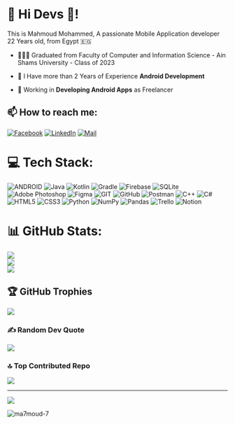 # 💫 Hi Devs 👋! 
 
This is Mahmoud Mohammed, A passionate Mobile Application developer
22 Years old, from Egypt 🇪🇬  

- 👨🏻‍🎓 Graduated from Faculty of Computer and Information Science - Ain Shams University - Class of 2023
  
- 🌱 I Have more than 2 Years of Experience **Android Development**

- 💬 Working in **Developing Android Apps** as Freelancer


## 📫 How to reach me:
[![Facebook](https://img.shields.io/badge/Facebook-%231877F2.svg?logo=Facebook&logoColor=white)](https://facebook.com/mahmoudm.27) [![LinkedIn](https://img.shields.io/badge/LinkedIn-%230077B5.svg?logo=linkedin&logoColor=white)](https://linkedin.com/in/ma7moud7) [![Mail](https://img.shields.io/badge/Mail-%23EA4335?logo=gmail&logoColor=white)](mailto:mahmoud.mohammed27@gmail.com) 


# 💻 Tech Stack:
![ANDROID](https://img.shields.io/badge/android-%2320232a.svg?style=for-the-badge&logo=android&logoColor=%a4c639) ![Java](https://img.shields.io/badge/java-%23ED8B00.svg?style=for-the-badge&logo=java&logoColor=white) ![Kotlin](https://img.shields.io/badge/kotlin-%230095D5.svg?style=for-the-badge&logo=kotlin&logoColor=white) ![Gradle](https://img.shields.io/badge/Gradle-02303A.svg?style=for-the-badge&logo=Gradle&logoColor=white) ![Firebase](https://img.shields.io/badge/firebase-%23039BE5.svg?style=for-the-badge&logo=firebase) ![SQLite](https://img.shields.io/badge/sqlite-%2307405e.svg?style=for-the-badge&logo=sqlite&logoColor=white) ![Adobe Photoshop](https://img.shields.io/badge/adobephotoshop-%2331A8FF.svg?style=for-the-badge&logo=adobephotoshop&logoColor=white) ![Figma](https://img.shields.io/badge/figma-%23F24E1E.svg?style=for-the-badge&logo=figma&logoColor=white) ![GIT](https://img.shields.io/badge/Git-fc6d26?style=for-the-badge&logo=git&logoColor=white) ![GitHub](https://img.shields.io/badge/GitHub-%23121011.svg?style=for-the-badge&logo=github&logoColor=white) ![Postman](https://img.shields.io/badge/Postman-FF6C37?style=for-the-badge&logo=postman&logoColor=white) ![C++](https://img.shields.io/badge/c++-%2300599C.svg?style=for-the-badge&logo=c%2B%2B&logoColor=white) ![C#](https://img.shields.io/badge/c%23-%23239120.svg?style=for-the-badge&logo=c-sharp&logoColor=white) ![HTML5](https://img.shields.io/badge/html5-%23E34F26.svg?style=for-the-badge&logo=html5&logoColor=white) ![CSS3](https://img.shields.io/badge/css3-%231572B6.svg?style=for-the-badge&logo=css3&logoColor=white) ![Python](https://img.shields.io/badge/python-3670A0?style=for-the-badge&logo=python&logoColor=ffdd54) ![NumPy](https://img.shields.io/badge/numpy-%23013243.svg?style=for-the-badge&logo=numpy&logoColor=white) ![Pandas](https://img.shields.io/badge/pandas-%23150458.svg?style=for-the-badge&logo=pandas&logoColor=white) ![Trello](https://img.shields.io/badge/Trello-%23026AA7.svg?style=for-the-badge&logo=Trello&logoColor=white) ![Notion](https://img.shields.io/badge/Notion-%23000000.svg?style=for-the-badge&logo=notion&logoColor=white) 
# 📊 GitHub Stats:
![](https://github-readme-stats.vercel.app/api?username=Ma7mouD-7&theme=tokyonight&hide_border=false&include_all_commits=false&count_private=false&disable_animations=false)<br/>
![](https://github-readme-streak-stats.herokuapp.com/?user=Ma7mouD-7&theme=tokyonight&hide_border=false&disable_animations=false)<br/>
![](https://github-readme-stats.vercel.app/api/top-langs/?username=Ma7mouD-7&theme=tokyonight&hide_border=false&include_all_commits=false&count_private=false&layout=compact&disable_animations=false)

## 🏆 GitHub Trophies
![](https://github-profile-trophy.vercel.app/?username=Ma7mouD-7&theme=discord&no-frame=false&no-bg=true&margin-w=4)

### ✍️ Random Dev Quote
![](https://quotes-github-readme.vercel.app/api?type=horizontal&theme=radical)

### 🔝 Top Contributed Repo
![](https://github-contributor-stats.vercel.app/api?username=Ma7mouD-7&limit=5&theme=dark&combine_all_yearly_contributions=true)

---
[![](https://visitcount.itsvg.in/api?id=Ma7mouD-7&icon=0&color=6)](https://visitcount.itsvg.in)

<p align="left"> <img src="https://komarev.com/ghpvc/?username=ma7moud-7&label=Profile%20views&color=0e75b6&style=flat" alt="ma7moud-7" /> </p>
